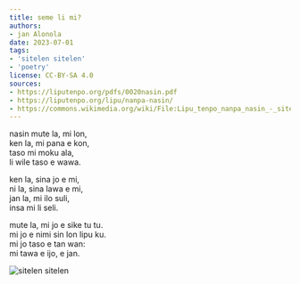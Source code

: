 ```yaml
---
title: seme li mi?
authors:
- jan Alonola
date: 2023-07-01
tags:
- 'sitelen sitelen'
- 'poetry'
license: CC-BY-SA 4.0
sources:
- https://liputenpo.org/pdfs/0020nasin.pdf
- https://liputenpo.org/lipu/nanpa-nasin/
- https://commons.wikimedia.org/wiki/File:Lipu_tenpo_nanpa_nasin_-_sitelen_sitelen.png
---
```


nasin mute la, mi lon,  
ken la, mi pana e kon,  
taso mi moku ala,  
li wile taso e wawa.

ken la, sina jo e mi,  
ni la, sina lawa e mi,  
jan la, mi ilo suli,  
insa mi li seli.

mute la, mi jo e sike tu tu.  
mi jo e nimi sin lon lipu ku.  
mi jo taso e tan wan:  
mi tawa e ijo, e jan.

![sitelen sitelen](https://upload.wikimedia.org/wikipedia/commons/1/10/Lipu_tenpo_nanpa_nasin_-_sitelen_sitelen.png)